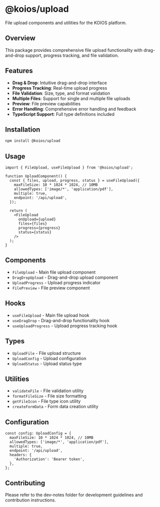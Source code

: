# @koios/upload

File upload components and utilities for the KOIOS platform.

## Overview

This package provides comprehensive file upload functionality with drag-and-drop support, progress tracking, and file validation.

## Features

- **Drag & Drop**: Intuitive drag-and-drop interface
- **Progress Tracking**: Real-time upload progress
- **File Validation**: Size, type, and format validation
- **Multiple Files**: Support for single and multiple file uploads
- **Preview**: File preview capabilities
- **Error Handling**: Comprehensive error handling and feedback
- **TypeScript Support**: Full type definitions included

## Installation

```bash
npm install @koios/upload
```

## Usage

```tsx
import { FileUpload, useFileUpload } from '@koios/upload';

function UploadComponent() {
  const { files, upload, progress, status } = useFileUpload({
    maxFileSize: 10 * 1024 * 1024, // 10MB
    allowedTypes: ['image/*', 'application/pdf'],
    multiple: true,
    endpoint: '/api/upload',
  });

  return (
    <FileUpload
      onUpload={upload}
      files={files}
      progress={progress}
      status={status}
    />
  );
}
```

## Components

- `FileUpload` - Main file upload component
- `DragDropUpload` - Drag-and-drop upload component
- `UploadProgress` - Upload progress indicator
- `FilePreview` - File preview component

## Hooks

- `useFileUpload` - Main file upload hook
- `useDragDrop` - Drag-and-drop functionality hook
- `useUploadProgress` - Upload progress tracking hook

## Types

- `UploadFile` - File upload structure
- `UploadConfig` - Upload configuration
- `UploadStatus` - Upload status type

## Utilities

- `validateFile` - File validation utility
- `formatFileSize` - File size formatting
- `getFileIcon` - File type icon utility
- `createFormData` - Form data creation utility

## Configuration

```tsx
const config: UploadConfig = {
  maxFileSize: 10 * 1024 * 1024, // 10MB
  allowedTypes: ['image/*', 'application/pdf'],
  multiple: true,
  endpoint: '/api/upload',
  headers: {
    'Authorization': 'Bearer token',
  },
};
```

## Contributing

Please refer to the dev-notes folder for development guidelines and contribution instructions.
